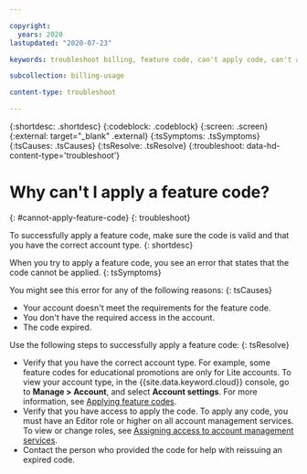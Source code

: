 ```yaml
---

copyright:
  years: 2020
lastupdated: "2020-07-23"

keywords: troubleshoot billing, feature code, can't apply code, can't apply feature code, lite account, trial account

subcollection: billing-usage

content-type: troubleshoot

---
```


{:shortdesc: .shortdesc}
{:codeblock: .codeblock}
{:screen: .screen}
{:external: target="_blank" .external}
{:tsSymptoms: .tsSymptoms}
{:tsCauses: .tsCauses}
{:tsResolve: .tsResolve}
{:troubleshoot: data-hd-content-type='troubleshoot'}

# Why can't I apply a feature code?
{: #cannot-apply-feature-code}
{: troubleshoot}

To successfully apply a feature code, make sure the code is valid and that you have the correct account type. 
{: shortdesc}

When you try to apply a feature code, you see an error that states that the code cannot be applied.
{: tsSymptoms}

You might see this error for any of the following reasons:
{: tsCauses}

- Your account doesn't meet the requirements for the feature code.
- You don't have the required access in the account. 
- The code expired.

Use the following steps to successfully apply a feature code: 
{: tsResolve}

- Verify that you have the correct account type. For example, some feature codes for educational promotions are only for Lite accounts. To view your account type, in the {{site.data.keyword.cloud}} console, go to **Manage > Account**, and select **Account settings**. For more information, see [Applying feature codes](/docs/account?topic=account-codes).
- Verify that you have access to apply the code. To apply any code, you must have an Editor role or higher on all account management services. To view or change roles, see [Assigning access to account management services](/docs/account?topic=account-account-services).
- Contact the person who provided the code for help with reissuing an expired code.
